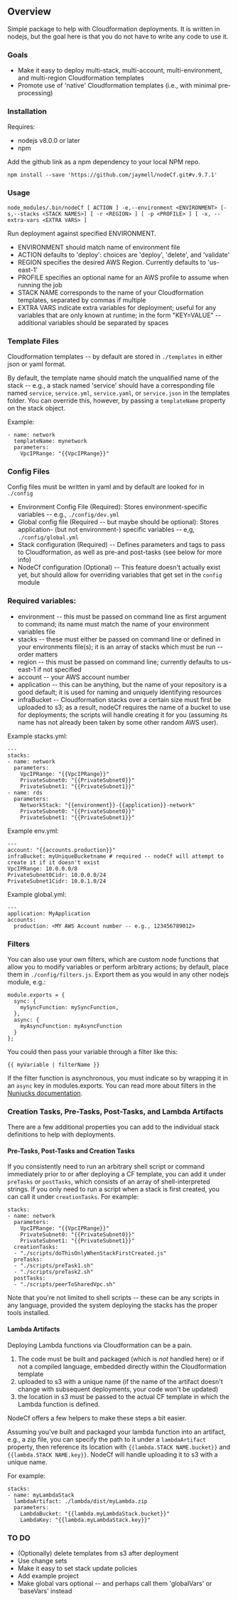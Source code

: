 ## Overview
Simple package to help with Cloudformation deployments. It is written in nodejs, but the goal here is that you do not have to write any code to use it.

### Goals
* Make it easy to deploy multi-stack, multi-account, multi-environment, and multi-region Cloudformation templates
* Promote use of 'native' Cloudformation templates (i.e., with minimal pre-processing)

### Installation
Requires:
* nodejs v8.0.0 or later
* npm

Add the github link as a npm dependency to your local NPM repo.
```
npm install --save 'https://github.com/jaymell/nodeCf.git#v.9.7.1'
```

### Usage
```
node_modules/.bin/nodeCf [ ACTION ] -e,--environment <ENVIRONMENT> [-s,--stacks <STACK NAMES>] [ -r <REGION> ] [ -p <PROFILE> ] [ -x, --extra-vars <EXTRA VARS> ]
```

Run deployment against specified ENVIRONMENT.

* ENVIRONMENT should match name of environment file
* ACTION defaults to 'deploy': choices are 'deploy', 'delete', and 'validate'
* REGION specifies the desired AWS Region. Currently defaults to 'us-east-1'
* PROFILE specifies an optional name for an AWS profile to assume when running the job
* STACK NAME corresponds to the name of your Cloudformation templates, separated by commas if multiple
* EXTRA VARS indicate extra variables for deployment; useful for any variables that are only known at runtime; in the form "KEY=VALUE" -- additional variables should be separated by spaces

### Template Files
Cloudformation templates -- by default are stored in `./templates` in either json or yaml format.

By default, the template name should match the unqualified name of the stack -- e.g., a stack named 'service' should have a corresponding file named `service`, `service.yml`,  `service.yaml`, or `service.json` in the templates folder. You can override this, however, by passing a `templateName` property on the stack object.

Example:
```
- name: network
  templateName: mynetwork
  parameters:
    VpcIPRange: "{{VpcIPRange}}"
```

### Config Files
Config files must be written in yaml and by default are looked for in `./config`
* Environment Config File (Required): Stores environment-specific variables  -- e.g., `./config/dev.yml`
* Global config file (Required -- but maybe should be optional): Stores application- (but not environment-) specific variables -- e,g, `./config/global.yml`
* Stack configuration (Required) -- Defines parameters and tags to pass to Cloudformation, as well as pre-and post-tasks (see below for more info)
* NodeCf configuration (Optional) -- This feature doesn't actually exist yet, but should allow for overriding variables that get set in the `config` module

### Required variables:
* environment -- this must be passed on command line as first argument to command; its name must match the name of your environment variables file
* stacks -- these must either be passed on command line or defined in your environments file(s); it is an array of stacks which must be run -- order matters
* region -- this must be passed on command line; currently defaults to us-east-1 if not specified
* account -- your AWS account number
* application -- this can be anything, but the name of your repository is a good default; it is used for naming and uniquely identifying resources
* infraBucket -- Cloudformation stacks over a certain size must first be uploaded to s3; as a result, nodeCf requires the name of a bucket to use for deployments; the scripts will handle creating it for you (assuming its name has not already been taken by some other random AWS user).

Example stacks.yml:
```
---
stacks:
- name: network
  parameters:
    VpcIPRange: "{{VpcIPRange}}"
    PrivateSubnet0: "{{PrivateSubnet0}}"
    PrivateSubnet1: "{{PrivateSubnet1}}"
- name: rds
  parameters:
    NetworkStack: "{{environment}}-{{application}}-network"
    PrivateSubnet0: "{{PrivateSubnet0}}"
    PrivateSubnet1: "{{PrivateSubnet1}}"
```

Example env.yml:
```
---
account: "{{accounts.production}}"
infraBucket: myUniqueBucketname # required -- nodeCf will attempt to create it if it doesn't exist
VpcIPRange: 10.0.0.0/8
PrivateSubnet0Cidr: 10.0.0.0/24
PrivateSubnet1Cidr: 10.0.1.0/24
```

Example global.yml:
```
---
application: MyApplication
accounts:
  production: <MY AWS Account number -- e.g., 123456789012>
```

### Filters
You can also use your own filters, which are custom node functions that allow you to modify variables or perform arbitrary actions; by default, place them in `./config/filters.js`. Export them as you would in any other nodejs module, e.g.:
```
module.exports = {
  sync: {
    mySyncFunction: mySyncFunction,
  },
  async: {
    myAsyncFunction: myAsyncFunction
  }
};
```

You could then pass your variable through a filter like this:
```
{{ myVariable | filterName }}
```

If the filter function is asynchronous, you must indicate so by wrapping it in an `async` key in modules.exports. You can read more about filters in the [Nunjucks documentation](https://mozilla.github.io/nunjucks/templating.html#filters).

### Creation Tasks, Pre-Tasks, Post-Tasks, and Lambda Artifacts
There are a few additional properties you can add to the individual stack definitions to help with deployments.

#### Pre-Tasks, Post-Tasks and Creation Tasks
If you consistently need to run an arbitrary shell script or command immediately prior to or after deploying a CF template, you can add it under `preTasks` or `postTasks`, which consists of an array of shell-interpreted strings. If you only need to run a script when a stack is first created, you can call it under `creationTasks`. For example:

```
stacks:
- name: network
  parameters:
    VpcIPRange: "{{VpcIPRange}}"
    PrivateSubnet0: "{{PrivateSubnet0}}"
    PrivateSubnet1: "{{PrivateSubnet1}}"
  creationTasks:
  - "./scripts/doThisOnlyWhenStackFirstCreated.js"
  preTasks:
  - "./scripts/preTask1.sh"
  - "./scripts/preTask2.sh"
  postTasks:
  - "./scripts/peerToSharedVpc.sh"
```

Note that you're not limited to shell scripts -- these can be any scripts in any language, provided the system deploying the stacks has the proper tools installed.

#### Lambda Artifacts
Deploying Lambda functions via Cloudformation can be a pain. 
1. The code must be built and packaged (which is _not_ handled here) or if not a compiled language, embedded directly within the Cloudformation template
2. uploaded to s3 with a unique name (if the name of the artifact doesn't change with subsequent deployments, your code won't be updated) 
3. the location in s3 must be passed to the actual CF template in which the Lambda function is defined. 

NodeCf offers a few helpers to make these steps a bit easier.

Assuming you've built and packaged your lambda function into an artifact, e.g., a zip file, you can specify the path to it under a `lambdaArtifact` property, then reference its location with `{{lambda.STACK NAME.bucket}}` and `{{lambda.STACK NAME.key}}`. NodeCf will handle uploading it to s3 with a unique name.

For example:
```
stacks:
- name: myLambdaStack
  lambdaArtifact: ./lambda/dist/myLambda.zip
  parameters:
    LambdaBucket: "{{lambda.myLambdaStack.bucket}}"
    LambdaKey: "{{lambda.myLambdaStack.key}}"
```

### TO DO
* (Optionally) delete templates from s3 after deployment
* Use change sets
* Make it easy to set stack update policies
* Add example project
* Make global vars optional -- and perhaps call them 'globalVars' or 'baseVars' instead 
